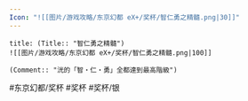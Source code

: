 ```yaml
---
Icon: "![[图片/游戏攻略/东京幻都 eX+/奖杯/智仁勇之精髓.png|30]]"
---
```

```ad-common-silver-trophy
title: (Title:: "智仁勇之精髓")
![[图片/游戏攻略/东京幻都 eX+/奖杯/智仁勇之精髓.png|100]]

(Comment:: "洸的「智・仁・勇」全都達到最高階級")
```

#东京幻都/奖杯 #奖杯 #奖杯/银
